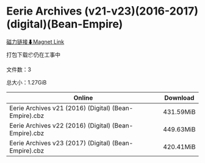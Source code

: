 # Eerie Archives (v21-v23)(2016-2017)(digital)(Bean-Empire)

[磁力链接⬇Magnet Link](magnet:?xt=urn:btih:35ae9e71b753fb8ed69d53ee489c829ee665b51a&dn=Eerie%20Archives%20%28v21-v23%29%282016-2017%29%28digital%29%28Bean-Empire%29)

打包下载📦仍在工事中

文件数：3

总大小：1.27GiB

Online | Download
--- | ---
Eerie Archives v21 (2016) (Digital) (Bean-Empire).cbz | 431.59MiB
Eerie Archives v22 (2016) (Digital) (Bean-Empire).cbz | 449.63MiB
Eerie Archives v23 (2017) (Digital) (Bean-Empire).cbz | 420.41MiB